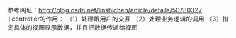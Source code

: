 参考网址：http://blog.csdn.net/linshichen/article/details/50780327
1.controller的作用：
（1）处理跟用户的交互
（2）处理业务逻辑的调用
（3）指定具体的视图显示数据，并且把数据传递给视图